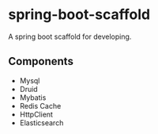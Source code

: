 # spring-boot-scaffold
A spring boot scaffold for developing.

## Components
- Mysql
- Druid
- Mybatis
- Redis Cache
- HttpClient
- Elasticsearch
